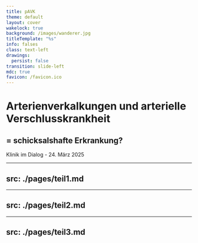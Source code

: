 ```yaml
---
title: pAVK
theme: default
layout: cover
wakelock: true
background: /images/wanderer.jpg
titleTemplate: "%s"
info: falses
class: text-left
drawings:
  persist: false
transition: slide-left
mdc: true
favicon: /favicon.ico
---
```


# Arterienverkalkungen und arterielle Verschlusskrankheit

## = schicksalshafte Erkrankung?

<div class='abs-bl m-6'>Klinik im Dialog - 24. März 2025</div>

---
src: ./pages/teil1.md
---

---
src: ./pages/teil2.md
---

---
src: ./pages/teil3.md
---

